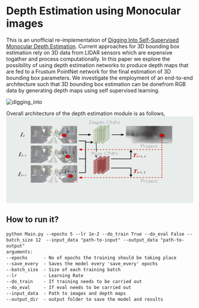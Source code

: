 # Depth Estimation using Monocular images

This is an unofficial re-implementation of [Digging Into Self-Supervised Monocular Depth Estimation](http://openaccess.thecvf.com/content_ICCV_2019/papers/Godard_Digging_Into_Self-Supervised_Monocular_Depth_Estimation_ICCV_2019_paper.pdf). Current approaches for 3D bounding box estimation rely on  3D  data  from  LIDAR  sensors  which  are  expensive  togather and process computationally.  In this paper we explore the possibility of using depth estimation networks to produce depth maps that are fed to a Frustum PointNet network for the final estimation of 3D bounding box parameters. We investigate the employment of an end-to-end architecture such that 3D bounding box estimation can be donefrom RGB data by generating depth maps using self supervised learning. 

![digging_into](Images/digging_into_gif.gif)

Overall architecture of the depth estimation module is as follows,
![Architecture](Images/architecture_2_final.png)

## How to run it?
```
python Main.py --epochs 5 --lr 1e-2 --do_train True --do_eval False --batch_size 12  --input_data "path-to-input" --output_data "path-to-output"
arguments: 
--epochs      - No of epochs the training should be taking place
--save_every  - Saves the model every 'save_every' epochs
--batch_size  - Size of each training batch
--lr          - Learning Rate
--do_train    - If training needs to be carried out
--do_eval     - If eval needs to be carried out
--input_data  - Path to images and depth maps
--output_dir  - output folder to save the model and results
```

